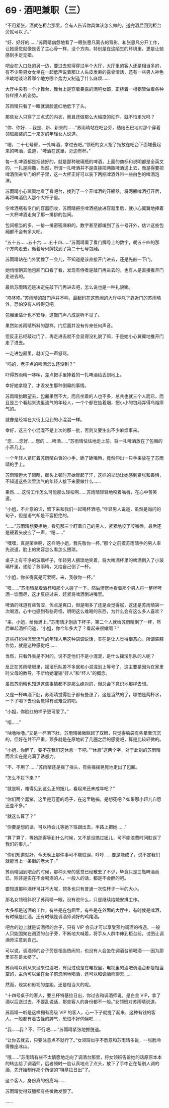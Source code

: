 # 69 · 酒吧兼职（三）

“不用紧张，酒就在柜台那里，会有人告诉你具体该怎么做的，送完酒后回到柜台旁就可以了。”

“好、好好的……”苏雨晴幽怨地看了一眼张思凡离去的背影，和张思凡分开工作，让她感觉就像是丢了主心骨一样，没个方向，特别是在这陌生的环境里，更是让她感到手足无措。

吧台在入口处的另一边，要过去就得穿过半个大厅，大厅里的客人还是相当多的，有不少男男女女坐在一起低声说着那让人头皮发麻的露骨情话，还有一些男人神色冷峻地谈论着哪个地方哪个势力又制造了什么麻烦……

大厅中央有一个小舞台，舞台上是穿着暴露的酒吧女郎，正绕着一根钢管做着各种各样撩人的姿势。

苏雨晴只看了一眼就满脸羞红地低下了头。

那些女人只穿了三点式的内衣，而且还做那么大幅度的动作，就不怕走光吗？

“你、你好……我是、新、新来的……”苏雨晴站在吧台旁，结结巴巴地对那个穿着领班服装的二十来岁的年轻女人说道。

“嗯，二十七号房，一扎啤酒，拿过去吧。”领班的女人指了指放在吧台下面堆叠起来的啤酒，说道，“啤酒在这里，旁边有杯。”

每一扎啤酒都是捆装好的，就是那种玻璃瓶的啤酒，上面的商标和说明都是全英文的，一扎是两瓶，当然，所谓一扎啤酒并不是直接把两瓶啤酒送上去，而是得要把啤酒倒进专门的杯子里，这一大杯正好可以装下两瓶啤酒外带一些白色的啤酒泡沫。

苏雨晴小心翼翼地看了看吧台，找到了一个开啤酒的开瓶器，将两瓶啤酒打开后，再将啤酒倒入那个大杯子里。

空啤酒瓶有专门的容器回收，苏雨晴把空啤酒瓶放进容器里后，就小心翼翼地捧着一大杯啤酒走向了那一排排的包间。

包间相当的多，一排一排密密麻麻的，数字甚至都编到了五十号开外，估计这些包厢都不会有多大吧。

“五十五……五十六……五十四……”苏雨晴看了看门牌号上的数字，朝五十四的那个方向走去，循着号码牌找到了第二十七号包厢。

苏雨晴站在门外犹豫了一会儿，不知道是该直接开门进去，还是先敲一下门。

她悄悄朝其他包厢门口看了看，发现有侍者是敲门再进去的，也有人是直接推开门走进去的。

最后苏雨晴还是决定先敲下门再进去吧，怎么说也是一种礼貌嘛。

“咚咚咚。”苏雨晴的敲门声并不响，最起码在这热闹的大厅中除了靠近门的苏雨晴外，恐怕没有人听得见吧。

包厢里估计也不安静，这敲门声八成是听不见了。

果然如苏雨晴所料的那样，门后面并没有传来任何声音。

但反正已经敲过门了，再走进去就不会显得没礼貌了嘛，于是她小心翼翼地推开门走了进去。

一走进包厢里，就听见一声怒骂。

“吗的，老子点的啤酒怎么还没到？”

吓得苏雨晴一哆嗦，差点把手里捧着的一扎啤酒给丢到地上。

幸好她拿稳了，才没发生那种倒霉的事情。

苏雨晴抬眼望去，包厢果然不大，而且坐着的人也不多，总共也就三个人而已，而且是三个看起来流里流气的年轻人，一个个都在抽着烟，把小小的包厢弄得乌烟瘴气的。

就像是经常在大街上见到的小混混一样。

幸好，这三个小混混不是上次的那一批，否则又要生出不少麻烦事来。

“您……您好……您的……啤酒……”苏雨晴怯怯地走上前，将一扎啤酒放在了包厢的小茶几上。

一个年轻人紧盯着苏雨晴白皙的小手，舔了舔嘴唇，竟然伸出一只手来放在了苏雨晴的手上。

苏雨晴瞪大了眼睛，额头上顿时开始冒起了汗，这样的举动让她感到紧张和畏惧，不知道这些流里流气的年轻人接下来要做什么……

果然……这份工作怎么可能那么轻松啊……苏雨晴轻轻地咬着嘴唇，在心中苦笑道。

“小姐，不介意的话，留下来和我们一起喝杯酒吧。”年轻男人说道，虽然是询问的句子，但是语气却是不容拒绝的。

“……”苏雨晴想要拒绝，看见那三个盯着自己的男人，紧紧地咬了咬嘴唇，最后还是硬着头皮应了一声，“嗯……”

“嘿嘿，真是荣幸啊，这样吧小姐，我先敬你一杯。”那个之前摸苏雨晴手的男人率先说道，脸上的笑容怎么看怎么猥琐。

桌子上有干净的玻璃杯子，年轻男人猥琐地笑着，将大啤酒杯里的啤酒倒入了小玻璃杯里，递给了苏雨晴，又给自己倒了一杯。

“小姐，你长得真是可爱啊，来，我敬你一杯。”

“唔……”苏雨晴拿着酒杯和那个人碰了一下，然后愣愣地看着那个男人将一整杯啤酒一饮而尽，这才反应过来，赶紧将啤酒倒进嘴里。

啤酒的味道有些苦涩，优点是爽口，但是喝多了还是会觉得腻，这还是苏雨晴第一次喝酒，心中也感到有些奇怪，明明这么难喝的东西，为什么会有这么多人喜欢？

“来，小姐，给你满上。”苏雨晴才刚放下杯子，第二个人就给苏雨晴倒了一杯，然后举起酒杯问道，“小姐，你今年多大了？看起来很嫩啊？”

这些打扮得流里流气的年轻人用这种语调说话，实在是让人觉得很恶心，所谓装腔作势，就是这种感觉吧……

当然，只看外表是不对的，说不定他们不是小混混，是什么摇滚乐队的人呢？

反正在苏雨晴眼里，摇滚乐队差不多就和小混混划上等号了，这主要是因为在家里时父母的教导，不断给她灌输“好人”和“坏人”的概念。

虽然苏雨晴也知道这些事情都不是那么绝对的，但总会下意识地那样去想。

又是一杯啤酒下肚，苏雨晴觉得肚子都有些涨了，这是当然的了，哪怕是两杯水，一下子喝下去也会觉得有点难受的吧。

“小姐，你脸红的样子更可爱了。”

“唔……”

“咕噜咕噜。”又是一杯酒下肚，苏雨晴微微眯起了双眼，只觉得脑袋有些晕晕沉沉的，但好在并不严重，顶多就是在原地转了几圈之后的感觉吧，算是比较轻微的。

“小姐，你醉了，要不在我们这休息一下吧。”“休息”这两个字，对于此刻的苏雨晴而言实在是充满了诱惑力。

“不、不用了……”苏雨晴还是摇了摇头，有些摇摇晃晃地走出了包厢。

“怎么不拦下来？”

“就是啊，难得见到这么正的妞儿，看起来还未成年吧？”

“你们两个蠢猪，这里是万董的场子，在这里瞎搞，是想死吧？如果那小妞儿自愿还差不多。”

“就这么算了？”

“你要是想的话，可以待会儿等她下班跟出去，半路上把她……”

“算了算了，等她那得等到什么时候，又不是没搞过妞儿，可不能浪费时间耽误了我们的事儿。”

“你们知道就好，今天晚上那件事可不能耽误，哼哼……要是能成了，说不定我们就能当上一条街的老大了。”

苏雨晴回到吧台的时候，那种头晕的感觉已经散去了不少，毕竟只是三瓶啤酒而已，除非是实在不会喝酒的人，一般人的话，都是不会醉的吧。

要知道那种酒杯可并不大呢，顶多也只有普通一次性杯子一半的大小。

那名女领班斜睨了苏雨晴一眼，没有说什么，只是继续给她安排工作。

大多都是送酒的工作，有些是在包厢里，有些是在外面的大厅中，有时候是啤酒，有时候是红酒，还有时候是调酒师调好的鸡尾酒。

吧台的边上就是调酒师的台子，只有 VIP 会员才可以享受预约调酒的待遇，一般人只能围聚在调酒的台子旁，不断地大喊着，将手从人群中伸到柜台前，试图让调酒师注意到自己。

可以说，调酒师的台子旁是相当热闹的，也没有人会坐在调酒台前喝酒——因为那里实在是太挤了。

苏雨晴以前从来没来过酒吧，有见过也是在电视里，电视里的酒吧调酒台都是相当空的，主角可以坐在台子前悠闲地喝酒，还可以和调酒师聊天……

然而，现实和影视的差距，还是相当大的呢。

“十四号桌子的客人，要三杯特基拉日出，你过去和调酒师说，是白金 VIP，拿了酒以后送过去，不要乱说话，那些客人的身份都不一般。”女领班对苏雨晴说道。

苏雨晴一听是这样拥有高级 VIP 的客人，心一下子就提了起来，这种有钱的客人，一般都有着古怪的脾气，恐怕不好伺候吧……

“我……我？不、不行吧……”苏雨晴紧张地推脱道。

“让你去就去，只要注意点不就行了。”女领班似乎不愿意和苏雨晴多说，一张脸冷得像座冰山。

“哦……”苏雨晴有些不太情愿地走向了调酒台那里，将女领班告诉她的话原原本本的转达给了调酒师，后者顿时一脸认真地点了点头，放下了手中正在帮别人调的酒，先开始制作那个所谓的“特基拉日出”了。

这个客人，身份真的很高吗……

苏雨晴觉得双腿都有些微微发颤了。

……
